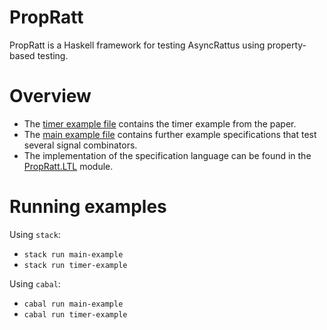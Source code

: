 # PropRatt

PropRatt is a Haskell framework for testing AsyncRattus using property-based testing.

# Overview

- The [timer example file](examples/timer/Timer.hs) contains the timer
  example from the paper.
- The [main example file](examples/main/Main.hs) contains further
  example specifications that test several signal combinators.
- The implementation of the specification language can be found in the
  [PropRatt.LTL](src/PropRatt/LTL.hs) module.


# Running examples

Using `stack`:
- `stack run main-example`
- `stack run timer-example`

Using `cabal`:
- `cabal run main-example`
- `cabal run timer-example`
